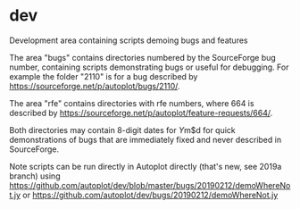 # dev
Development area containing scripts demoing bugs and features

The area "bugs" contains directories numbered by the SourceForge bug number, containing scripts 
demonstrating bugs or useful for debugging.  For example the folder "2110" is for a bug described by 
https://sourceforge.net/p/autoplot/bugs/2110/.

The area "rfe" contains directories with rfe numbers, where 664 is described by 
https://sourceforge.net/p/autoplot/feature-requests/664/.  

Both directories may contain 8-digit dates for $Y$m$d for quick demonstrations of bugs that are immediately 
fixed and never described in SourceForge.

Note scripts can be run directly in Autoplot directly (that's new, see 2019a branch) using https://github.com/autoplot/dev/blob/master/bugs/20190212/demoWhereNot.jy or https://github.com/autoplot/dev/bugs/20190212/demoWhereNot.jy


